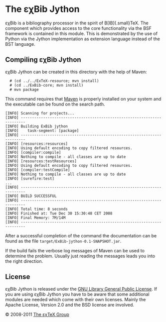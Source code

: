 

The εχBib Jython
================

εχBib is a bibliography processor in the spirit of
B[IB]{.small}TeX. The component which provides access to the
core functionality via the BSF framework is contained in this module.
This is demonstrated by the use of Python via the Jython implementation
as extension language instead of the BST language.

Compiling εχBib Jython
----------------------

εχBib Jython can be created in this directory with the help of Maven:

      # (cd ../../ExTeX-resource; mvn install)
      # (cd ../ExBib-core; mvn install)
      # mvn package

This command requires that [Maven](http://maven.apache.org) is properly
installed on your system and the executable can be found on the search
path.

``` {.output}
[INFO] Scanning for projects...
[INFO] ------------------------------------------------------------------------
[INFO] Building ExBib jython
[INFO]    task-segment: [package]
[INFO] ------------------------------------------------------------------------
[INFO] [resources:resources]
[INFO] Using default encoding to copy filtered resources.
[INFO] [compiler:compile]
[INFO] Nothing to compile - all classes are up to date
[INFO] [resources:testResources]
[INFO] Using default encoding to copy filtered resources.
[INFO] [compiler:testCompile]
[INFO] Nothing to compile - all classes are up to date
[INFO] [surefire:test]
...
[INFO] ------------------------------------------------------------------------
[INFO] BUILD SUCCESSFUL
[INFO] ------------------------------------------------------------------------
[INFO] Total time: 8 seconds
[INFO] Finished at: Tue Dec 30 15:30:48 CET 2008
[INFO] Final Memory: 7M/14M
[INFO] ------------------------------------------------------------------------
```

After a successful completion of the command the documentation can be
found as the file `target/ExBib-jython-0.1-SNAPSHOT.jar`.

If the build fails the verbose log messages of Maven can be used to
determine the problem. Usually just reading the messages leads you into
the right direction.

License
-------

εχBib Jython is released under the [GNU Library General Public
License](LICENSE.md). If you are using εχBib Jython you have to be
aware that some additional modules are needed which come with their own
licenses. Mainly the Apache License, Version 2.0 and the BSD license are
involved.

© 2008-2011 [The εχTeX Group](mailto:extex@dante.de)
